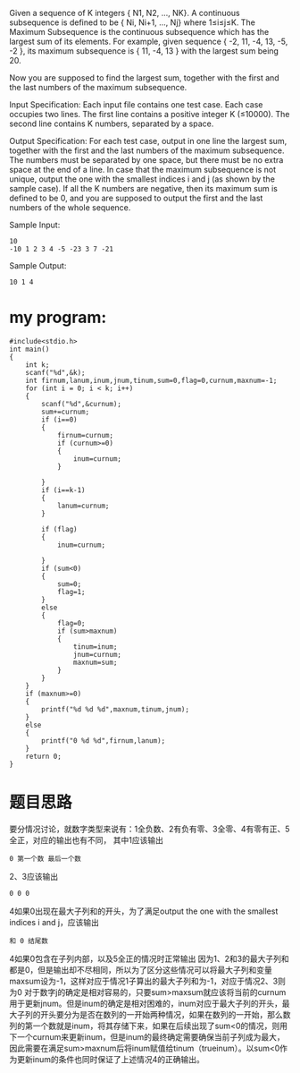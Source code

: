 Given a sequence of K integers { N1, N2, ..., NK}. A continuous subsequence is defined to be { Ni, Ni+1, ..., Nj} where 1≤i≤j≤K. The Maximum Subsequence is the continuous subsequence which has the largest sum of its elements. For example, given sequence { -2, 11, -4, 13, -5, -2 }, its maximum subsequence is { 11, -4, 13 } with the largest sum being 20.

Now you are supposed to find the largest sum, together with the first and the last numbers of the maximum subsequence.

Input Specification:
Each input file contains one test case. Each case occupies two lines. The first line contains a positive integer K (≤10000). The second line contains K numbers, separated by a space.

Output Specification:
For each test case, output in one line the largest sum, together with the first and the last numbers of the maximum subsequence. The numbers must be separated by one space, but there must be no extra space at the end of a line. In case that the maximum subsequence is not unique, output the one with the smallest indices i and j (as shown by the sample case). If all the K numbers are negative, then its maximum sum is defined to be 0, and you are supposed to output the first and the last numbers of the whole sequence.

Sample Input:
```
10
-10 1 2 3 4 -5 -23 3 7 -21
```
Sample Output:
```
10 1 4
```
my program:
====
```
#include<stdio.h>
int main()
{
    int k;
    scanf("%d",&k);
    int firnum,lanum,inum,jnum,tinum,sum=0,flag=0,curnum,maxnum=-1;
    for (int i = 0; i < k; i++)
    {
        scanf("%d",&curnum);
        sum+=curnum;
        if (i==0)
        {
            firnum=curnum;
            if (curnum>=0)
            {
                inum=curnum;
            }
            
        }
        if (i==k-1)
        {
            lanum=curnum;
        }
        
        if (flag)
        {
            inum=curnum;
            
        }        
        if (sum<0)
        {
            sum=0;
            flag=1;
        }
        else
        {
            flag=0;
            if (sum>maxnum)
            {
                tinum=inum;
                jnum=curnum;
                maxnum=sum;
            }
        }
    }
    if (maxnum>=0)
    {
        printf("%d %d %d",maxnum,tinum,jnum);
    }
    else
    {
        printf("0 %d %d",firnum,lanum);
    }
    return 0;   
}
```
题目思路
====
要分情况讨论，就数字类型来说有：1全负数、2有负有零、3全零、4有零有正、5全正，对应的输出也有不同，
其中1应该输出
```
0 第一个数 最后一个数
```
2、3应该输出
```
0 0 0
```
4如果0出现在最大子列和的开头，为了满足output the one with the smallest indices i and j，应该输出
```
和 0 结尾数
```
4如果0包含在子列内部，以及5全正的情况时正常输出
因为1、2和3的最大子列和都是0，但是输出却不尽相同，所以为了区分这些情况可以将最大子列和变量maxsum设为-1，这样对应于情况1子算出的最大子列和为-1，对应于情况2、3则为0
对于数字j的确定是相对容易的，只要sum>maxsum就应该将当前的curnum用于更新jnum。但是inum的确定是相对困难的，inum对应于最大子列的开头，最大子列的开头要分为是否在数列的一开始两种情况，如果在数列的一开始，那么数列的第一个数就是inum，将其存储下来，如果在后续出现了sum<0的情况，则用下一个curnum来更新inum，但是inum的最终确定需要确保当前子列成为最大，因此需要在满足sum>maxnum后将inum赋值给tinum（trueinum）。以sum<0作为更新inum的条件也同时保证了上述情况4的正确输出。
